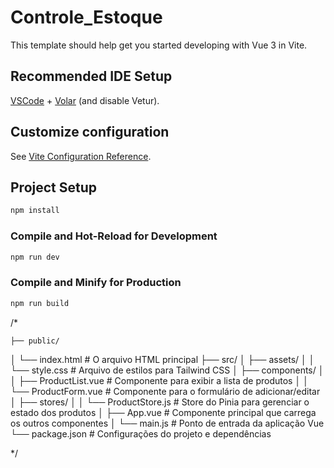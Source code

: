 # Controle_Estoque

This template should help get you started developing with Vue 3 in Vite.

## Recommended IDE Setup

[VSCode](https://code.visualstudio.com/) + [Volar](https://marketplace.visualstudio.com/items?itemName=Vue.volar) (and disable Vetur).

## Customize configuration

See [Vite Configuration Reference](https://vite.dev/config/).

## Project Setup

```sh
npm install
```

### Compile and Hot-Reload for Development

```sh
npm run dev
```

### Compile and Minify for Production

```sh
npm run build
```




/*

    ├── public/
│   └── index.html             # O arquivo HTML principal
├── src/
│   ├── assets/
│   │   └── style.css          # Arquivo de estilos para Tailwind CSS
│   ├── components/
│   │   ├── ProductList.vue    # Componente para exibir a lista de produtos
│   │   └── ProductForm.vue    # Componente para o formulário de adicionar/editar
│   ├── stores/
│   │   └── ProductStore.js    # Store do Pinia para gerenciar o estado dos produtos
│   ├── App.vue                # Componente principal que carrega os outros componentes
│   └── main.js                # Ponto de entrada da aplicação Vue
└── package.json               # Configurações do projeto e dependências

 */